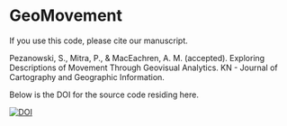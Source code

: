 # GeoMovement

If you use this code, please cite our manuscript.

Pezanowski, S., Mitra, P., & MacEachren, A. M. (accepted). Exploring Descriptions of Movement Through Geovisual Analytics. KN - Journal of Cartography and Geographic Information.

Below is the DOI for the source code residing here.

[![DOI](https://zenodo.org/badge/278821514.svg)](https://zenodo.org/badge/latestdoi/278821514)
